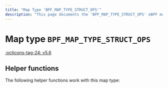 ```yaml
---
title: "Map Type 'BPF_MAP_TYPE_STRUCT_OPS'"
description: "This page documents the 'BPF_MAP_TYPE_STRUCT_OPS' eBPF map type, including its definition, usage, program types that can use it, and examples."
---
```

# Map type `BPF_MAP_TYPE_STRUCT_OPS`

<!-- [FEATURE_TAG](BPF_MAP_TYPE_STRUCT_OPS) -->
[:octicons-tag-24: v5.6](https://github.com/torvalds/linux/commit/85d33df357b634649ddbe0a20fd2d0fc5732c3cb)
<!-- [/FEATURE_TAG] -->

## Helper functions

The following helper functions work with this map type:

<!-- DO NOT EDIT MANUALLY -->
<!-- [MAP_HELPER_FUNC_REF] -->
<!-- [/MAP_HELPER_FUNC_REF] -->
